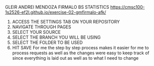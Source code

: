GLEIR ANDREI MENDOZA FIRMALO
BS STATISTICS
https://cmsc100-1s2526-ef2l.github.io/exercise-02-gmfirmalo-afk/
1. ACCESS THE SETTINGS TAB ON YOUR REPOSITORY
2. NAVIGATE THROUGH PAGES
3. SELECT YOUR SOURCE
4. SELECT THE BRANCH YOU WILL BE USING
5. SELECT THE FOLDER TO BE USED
6. HIT SAVE
For me the step by step process makes it easier for me to process requests as well as the changes were easy to keep track of since everything is laid out as well as to what I need to change
